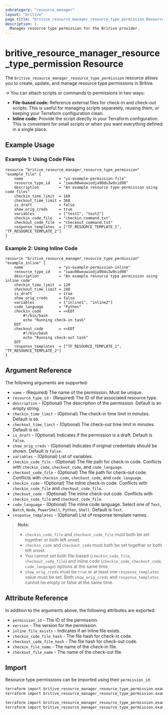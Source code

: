 ```yaml
---
subcategory: "resource_manager"
layout: "britive"
page_title: "britive_resource_manager_resource_type_permission Resource - britive"
description: |-
  Manages resource type permission for the Britive provider.
---
```


# britive_resource_manager_resource_type_permission Resource

The `britive_resource_manager_resource_type_permission` resource allows you to create, update, and manage resource type permissions in Britive.

  
-> You can attach scripts or commands to permissions in two ways:
- **File-based code:** Reference external files for check-in and check-out scripts. This is useful for managing scripts separately, reusing them, or keeping your Terraform configuration clean.
- **Inline code:** Provide the script directly in your Terraform configuration. This is convenient for small scripts or when you want everything defined in a single place.

## Example Usage

### Example 1: Using Code Files

```hcl
resource "britive_resource_manager_resource_type_permission" "example_file" {
    name                = "ys-example-permission-file"
    resource_type_id    = "iwau98weuwiodja98du3w9sid98"
    description         = "An example resource type permission using code files"
    checkin_time_limit  = 160
    checkout_time_limit = 360
    is_draft            = false
    show_orig_creds     = true
    variables           = ["test1", "test2"]
    checkin_code_file   = "checkin_command.txt"
    checkout_code_file  = "checkout_command.txt"
    response_templates  = ["TF_RESOURCE_TEMPLATE_1", "TF_RESOURCE_TEMPLATE_2"]
}
```

### Example 2: Using Inline Code

```hcl
resource "britive_resource_manager_resource_type_permission" "example_inline" {
    name                = "ys-example-permission-inline"
    resource_type_id    = "iwau98weuwiodja98du3w9sid98"
    description         = "An example resource type permission using inline code"
    checkin_time_limit  = 120
    checkout_time_limit = 240
    is_draft            = true
    show_orig_creds     = false
    variables           = ["inline1", "inline2"]
    code_language       = "Python"
    checkin_code        = <<EOT
        #!/bin/bash
        echo "Running check-in task"
    EOT
    checkout_code       = <<EOT
        #!/bin/bash
        echo "Running check-out task"
    EOT
    response_templates  = ["TF_RESOURCE_TEMPLATE_1", "TF_RESOURCE_TEMPLATE_2"]
}
```

## Argument Reference

The following arguments are supported:

* `name` - (Required) The name of the permission. Must be unique.
* `resource_type_id` - (Required) The ID of the associated resource type.
* `description` - (Optional) The description of the permission. Default is an empty string.
* `checkin_time_limit` - (Optional) The check-in time limit in minutes. Default is `60`.
* `checkout_time_limit` - (Optional) The check-out time limit in minutes. Default is `60`.
* `is_draft` - (Optional) Indicates if the permission is a draft. Default is `false`.
* `show_orig_creds` - (Optional) Indicates if original credentials should be shown. Default is `false`.
* `variables` - (Optional) List of variables.
* `checkin_code_file` - (Optional) The file path for check-in code. Conflicts with `checkin_code`, `checkout_code`, and `code_language`.
* `checkout_code_file` - (Optional) The file path for check-out code. Conflicts with `checkin_code`, `checkout_code`, and `code_language`.
* `checkin_code` - (Optional) The inline check-in code. Conflicts with `checkin_code_file` and `checkout_code_file`.
* `checkout_code` - (Optional) The inline check-out code. Conflicts with `checkin_code_file` and `checkout_code_file`.
* `code_language` - (Optional) The inline code language. Select one of `Text`, `Batch`, `Node`, `PowerShell`, `Python`, `Shell`. Default is `Text`.
* `response_templates` - (Optional) List of response template names.

> **Note:**  
> - `checkin_code_file` and `checkout_code_file` must both be set together or both left unset.  
> - `checkin_code` and `checkout_code` must both be set together or both left unset.  
> - You cannot set both file-based (`checkin_code_file`, `checkout_code_file`) and inline code (`checkin_code`, `checkout_code`, `code_language`) options at the same time.  
> - `show_orig_creds` must be `true` or at least one `response_templates` value must be set. Both `show_orig_creds` and `response_templates` cannot be empty or false at the same time.

## Attribute Reference

In addition to the arguments above, the following attributes are exported:

* `permission_id` - The ID of the permission.
* `version` - The version for the permission.
* `inline_file_exists` - Indicates if an inline file exists.
* `checkin_code_file_hash` - The file hash for check-in code.
* `checkout_code_file_hash` - The file hash for check-out code.
* `checkin_file_name` - The name of the check-in file.
* `checkout_file_name` - The name of the check-out file.

## Import

Resource type permissions can be imported using their `permission_id`:

```sh
terraform import britive_resource_manager_resource_type_permission.example resource-manager/permissions/{{permission_id}}
terraform import britive_resource_manager_resource_type_permission.example resource-manager/permissions/djjfh8wr73w9ruhwe8r23uyf
```
```sh
terraform import britive_resource_manager_resource_type_permission.example {{permission_id}}
terraform import britive_resource_manager_resource_type_permission.example djjfh8wr73w9ruhwe8r23uyf
```
